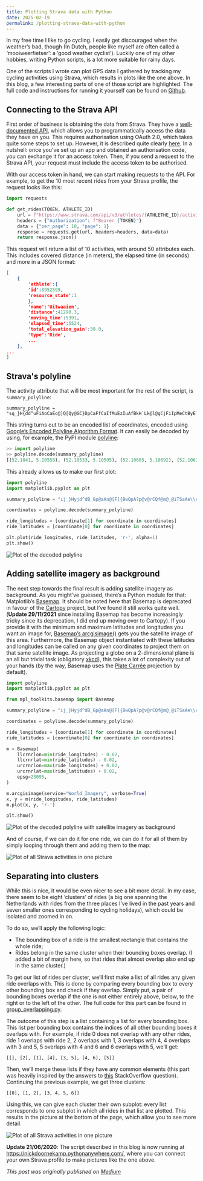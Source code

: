 ```yaml
---
title: Plotting Strava data with Python
date: 2025-02-19
permalink: /plotting-strava-data-with-python
---
```


In my free time I like to go cycling. I easily get discouraged when the weather’s bad, though (In Dutch, people like myself are often called a ‘mooiweerfietser’: a ‘good weather cyclist’). Luckily one of my other hobbies, writing Python scripts, is a lot more suitable for rainy days.

One of the scripts I wrote can plot GPS data I gathered by tracking my cycling activities using Strava, which results in plots like the one above. In this blog, a few interesting parts of one of those script are highlighted. The full code and instructions for running it yourself can be found on [Github](https://github.com/ndoornekamp/strava-plotter).

## Connecting to the Strava API

First order of business is obtaining the data from Strava. They have a [well-documented API](https://developers.strava.com/docs/reference/), which allows you to programmatically access the data they have on you. This requires authorisation using OAuth 2.0, which takes quite some steps to set up. However, it is described quite clearly [here](https://developers.strava.com/docs/getting-started/#oauth). In a nutshell: once you’ve set up an app and obtained an authorisation code, you can exchange it for an access token. Then, if you send a request to the Strava API, your request must include the access token to be authorised.

With our access token in hand, we can start making requests to the API. For example, to get the 10 most recent rides from your Strava profile, the request looks like this:

```python
import requests

def get_rides(TOKEN, ATHLETE_ID)
    url = f"https://www.strava.com/api/v3/athletes/{ATHLETHE_ID}/activities"
    headers = {"Authorization": f"Bearer {TOKEN}"}
    data = {"per_page": 10, "page": 1}
    response = requests.get(url, headers=headers, data=data)
    return response.json()

```

This request will return a list of 10 activities, with around 50 attributes each. This includes covered distance (in meters), the elapsed time (in seconds) and more in a JSON format:

```json
[
    {
        'athlete':{
        'id':8952599,
        'resource_state':1
        },
        'name':'Uitwaaien',
        'distance':41290.3,
        'moving_time':5391,
        'elapsed_time':5524,
        'total_elevation_gain':39.0,
        'type':'Ride',
        ...
    },
...
]
```

## Strava's polyline

The activity attribute that will be most important for the rest of the script, is `summary_polyline`:

```
summary_polyline = "sq_}H{dd^uFiAoCaEc@]Q[Qy@GC}DpCaFfCaIfMuEzIuAfBkH`Lk@l@gCjFiIpMeCtByE`D{@`AqAzDg@zE]~FFnBy@tI_@dJg@~Gc@`LEbCN`GE`DWfC_@vAaGjN}ApCkHzI{F...
```

This string turns out to be an encoded list of coordinates, encoded using [Google’s Encoded Polyline Algorithm Format](https://developers.google.com/maps/documentation/utilities/polylinealgorithm). It can easily be decoded by using, for example, the PyPI module [polyline](https://pypi.org/project/polyline/):


```python
>> import polyline
>> polyline.decode(summary_polyline)
[(52.1041, 5.10558), (52.10533, 5.10595), (52.10605, 5.10692), (52.10623, 5.10707), (52.10632, 5.10721), (52.10641, 5.1075), (52.10645, 5.10752), (52.1074, 5.10679), (52.10853, 5.10611), ... ]

```

This already allows us to make our first plot:

```python
import polyline
import matplotlib.pyplot as plt

summary_polyline = "ij_}Hyjd^dB_Gp@aAn@[F[{BwQpA?p@v@rCQf@m@_@iTSaAe\\cEWVKt@yANs@jCkAfB_JhIdEpP|ApD|BfDl@`DcEvCwEbCcHtKiGnLmKnOcClF{HxLoBrBgG~DmAnBy@pCYxBi@xIHlBu@xH{@tPu@fRLpIS~Eo@lC_HtOuJ|LwOrH{FrH}BdEoChBeBt@{HpBwBpBqA|Ba@K{DeGkKnQc@WkEwGsG~Aj@rBjBjWOhA}AtEc@`Ge\\rZyCbH{@|@Ij@r@hA|BxURf@E`@qJzQy_@fz@uGtG{Cy@}GxAyCrCqAfC{AfHmC|SQtEdAxHpBvGv@`EDbFm@pDo@r@sAl@qGc@}ALgJzIkGhNcDzOkBvHsCpD{EvCaGfBqWtC_FpB_F`FeOdV_HtEsJL{JeCqFaC}D}DkH{FyRiD_B}@cC`@{CyAeC`@}RrK_ErAcDnBuFJmBk@sA{@kAoBgD}Iw@_DK}DnAcBUsCTcIIsDkAkGu@eAiCiGyOoSoE{DqImDqE|@aG{AaH}CwDaD_DmFkCgMgB_GeEyFkV_LgE_AaI{BuARoDrBy@z@_BfDSBqCkLoBwFmBsBmDoAgCIkCxB}CtAsI?iFq@{B^cAYsAoBIcDcBkO}A{BuKcd@{Sq`AmAkH_@aFKuN^gFxAyHtPyj@fBcE|E}OzWk}@~CiHXgE`BoIv@wGj]_jE`AgBtAd@j_@j^bRdNn@|Ab@lFp@rAvJ|GxBr@^l@\\ANm@M_FJgu@l@mI`AsHfEeU`BsEjFcKxKoM|FwE~CcB`Cl@|DfH|CjGrInS`EzLnEjSrNb~@hHjc@jBnRzFv~@fCjf@jAn\\N|Ge@r}@L|Fj@t@tAXxPhBdeAkG`Du@M{DmHog@u@gDDiA`^cSdWmP|[e\\fDaE|HaGxB{D|FeO?e@_@u@sZue@YcBxOyl@nFiVtGqVnTir@r@gBd@e@VuCxCkJIgEfGyiAdAwZe@w@kQ{LYy@zDyWvDoRd@_A~zAfq@|q@l_@l@FnBaBfBe@fVvL`AxAt@tB^kEnBKlBf@~AhAr@`Av@zBtEeBfAyElAg@hGnA`B|@jBnBp@`AXbAAzDr@fCC`D`@lG\\NXfC`C`Fl@rBtGnc@Et@cA`Bn@`CyApDxBzD~@lCvCvBtEj]xBpKGp@aFnJ?b@~GpXdBdE~BnD|AxHxC~Dr@ItEdAzB_@"

coordinates = polyline.decode(summary_polyline)

ride_longitudes = [coordinate[1] for coordinate in coordinates]
ride_latitudes = [coordinate[0] for coordinate in coordinates]

plt.plot(ride_longitudes, ride_latitudes, 'r-', alpha=1)
plt.show()
```

![Plot of the decoded polyline](../static/img/plotting-strava-data-with-python/decoded-polyline.png "Decoded polyline")

## Adding satellite imagery as background

The next step towards the final result is adding satellite imagery as background. As you might’ve guessed, there’s a Python module for that: Matplotlib’s [Basemap](https://matplotlib.org/basemap/). It should be noted here that Basemap is deprecated in favour of the [Cartopy](http://scitools.org.uk/cartopy/) project, but I’ve found it still works quite well. (**Update 29/11/2021** since installing Basemap has become increasingly tricky since its deprecation, I did end up moving over to Cartopy). If you provide it with the minimum and maximum latitudes and longitudes you want an image for, [Basemap’s arcgisimage()](https://matplotlib.org/basemap/api/basemap_api.html#mpl_toolkits.basemap.Basemap.arcgisimage) gets you the satellite image of this area. Furthermore, the Basemap object instantiated with these latitudes and longitudes can be called on any given coordinates to project them on that same satellite image. As projecting a globe on a 2-dimensional plane is an all but trivial task (obligatory [xkcd](https://xkcd.com/977/)), this takes a lot of complexity out of your hands (by the way, Basemap uses the [Plate Carrée](https://en.wikipedia.org/wiki/Equirectangular_projection) projection by default).

```python
import polyline
import matplotlib.pyplot as plt

from mpl_toolkits.basemap import Basemap

summary_polyline = "ij_}Hyjd^dB_Gp@aAn@[F[{BwQpA?p@v@rCQf@m@_@iTSaAe\\cEWVKt@yANs@jCkAfB_JhIdEpP|ApD|BfDl@`DcEvCwEbCcHtKiGnLmKnOcClF{HxLoBrBgG~DmAnBy@pCYxBi@xIHlBu@xH{@tPu@fRLpIS~Eo@lC_HtOuJ|LwOrH{FrH}BdEoChBeBt@{HpBwBpBqA|Ba@K{DeGkKnQc@WkEwGsG~Aj@rBjBjWOhA}AtEc@`Ge\\rZyCbH{@|@Ij@r@hA|BxURf@E`@qJzQy_@fz@uGtG{Cy@}GxAyCrCqAfC{AfHmC|SQtEdAxHpBvGv@`EDbFm@pDo@r@sAl@qGc@}ALgJzIkGhNcDzOkBvHsCpD{EvCaGfBqWtC_FpB_F`FeOdV_HtEsJL{JeCqFaC}D}DkH{FyRiD_B}@cC`@{CyAeC`@}RrK_ErAcDnBuFJmBk@sA{@kAoBgD}Iw@_DK}DnAcBUsCTcIIsDkAkGu@eAiCiGyOoSoE{DqImDqE|@aG{AaH}CwDaD_DmFkCgMgB_GeEyFkV_LgE_AaI{BuARoDrBy@z@_BfDSBqCkLoBwFmBsBmDoAgCIkCxB}CtAsI?iFq@{B^cAYsAoBIcDcBkO}A{BuKcd@{Sq`AmAkH_@aFKuN^gFxAyHtPyj@fBcE|E}OzWk}@~CiHXgE`BoIv@wGj]_jE`AgBtAd@j_@j^bRdNn@|Ab@lFp@rAvJ|GxBr@^l@\\ANm@M_FJgu@l@mI`AsHfEeU`BsEjFcKxKoM|FwE~CcB`Cl@|DfH|CjGrInS`EzLnEjSrNb~@hHjc@jBnRzFv~@fCjf@jAn\\N|Ge@r}@L|Fj@t@tAXxPhBdeAkG`Du@M{DmHog@u@gDDiA`^cSdWmP|[e\\fDaE|HaGxB{D|FeO?e@_@u@sZue@YcBxOyl@nFiVtGqVnTir@r@gBd@e@VuCxCkJIgEfGyiAdAwZe@w@kQ{LYy@zDyWvDoRd@_A~zAfq@|q@l_@l@FnBaBfBe@fVvL`AxAt@tB^kEnBKlBf@~AhAr@`Av@zBtEeBfAyElAg@hGnA`B|@jBnBp@`AXbAAzDr@fCC`D`@lG\\NXfC`C`Fl@rBtGnc@Et@cA`Bn@`CyApDxBzD~@lCvCvBtEj]xBpKGp@aFnJ?b@~GpXdBdE~BnD|AxHxC~Dr@ItEdAzB_@"

coordinates = polyline.decode(summary_polyline)

ride_longitudes = [coordinate[1] for coordinate in coordinates]
ride_latitudes = [coordinate[0] for coordinate in coordinates]

m = Basemap(
    llcrnrlon=min(ride_longitudes) - 0.02,
    llcrnrlat=min(ride_latitudes) - 0.02,
    urcrnrlon=max(ride_longitudes) + 0.02,
    urcrnrlat=max(ride_latitudes) + 0.02,
    epsg=23095,
)

m.arcgisimage(service="World_Imagery", verbose=True)
x, y = m(ride_longitudes, ride_latitudes)
m.plot(x, y, 'r-')

plt.show()
```

![Plot of the decoded polyline with satellite imagery as background](../static/img/plotting-strava-data-with-python/decoded-polyline-with-bg.png "Decoded polyline with background image")

And of course, if we can do it for one ride, we can do it for all of them by simply looping through them and adding them to the map:

![Plot of all Strava activities in one picture](../static/img/plotting-strava-data-with-python/all-rides.png "All rides together in one plot")

## Separating into clusters

While this is nice, it would be even nicer to see a bit more detail. In my case, there seem to be eight ‘clusters’ of rides (a big one spanning the Netherlands with rides from the three places I’ve lived in the past years and seven smaller ones corresponding to cycling holidays), which could be isolated and zoomed in on.

To do so, we’ll apply the following logic:

- The bounding box of a ride is the smallest rectangle that contains the whole ride;
- Rides belong in the same cluster when their bounding boxes overlap. (I added a bit of margin here, so that rides that almost overlap also end up in the same cluster.)

To get our list of rides per cluster, we’ll first make a list of all rides any given ride overlaps with. This is done by comparing every bounding box to every other bounding box and check if they overlap. Simply put, a pair of bounding boxes overlap if the one is not either entirely above, below, to the right or to the left of the other. The full code for this part can be found in [group_overlapping.py](https://github.com/ndoornekamp/strava-plotter/blob/master/group_overlapping.py).

The outcome of this step is a list containing a list for every bounding box. This list per bounding box contains the indices of all other bounding boxes it overlaps with. For example, if ride 0 does not overlap with any other rides, ride 1 overlaps with ride 2, 2 overlaps with 1, 3 overlaps with 4, 4 overlaps with 3 and 5, 5 overlaps with 4 and 6 and 6 overlaps with 5, we’ll get:

```
[[], [2], [1], [4], [3, 5], [4, 6], [5]]
```

Then, we’ll merge these lists if they have any common elements (this part was heavily inspired by the answers to [this](https://stackoverflow.com/questions/4842613/merge-lists-that-share-common-elements) StackOverflow question). Continuing the previous example, we get three clusters:

```
[[0], [1, 2], [3, 4, 5, 6]]
```

Using this, we can give each cluster their own subplot: every list corresponds to one subplot in which all rides in that list are plotted. This results in the picture at the bottom of the page, which allow you to see more detail.

![Plot of all Strava activities in one picture](../static/img/plotting-strava-data-with-python/ride-clusters.png "Separate plots per cluster")

**Update 21/06/2020**: The script described in this blog is now running at https://nickdoornekamp.pythonanywhere.com/, where you can connect your own Strava profile to make pictures like the one above.

_This post was originally published on [Medium](https://medium.com/@nddoornekamp/plotting-strava-data-with-python-7aaf0cf0a9c3)_